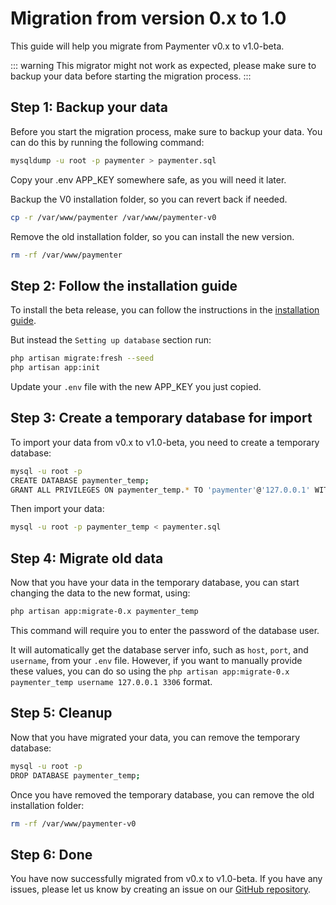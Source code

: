 # Migration from version 0.x to 1.0

This guide will help you migrate from Paymenter v0.x to v1.0-beta.

::: warning
This migrator might not work as expected, please make sure to backup your data before starting the migration process.
:::

## Step 1: Backup your data

Before you start the migration process, make sure to backup your data. You can do this by running the following command:

```bash
mysqldump -u root -p paymenter > paymenter.sql
```

Copy your .env APP_KEY somewhere safe, as you will need it later.

Backup the V0 installation folder, so you can revert back if needed.

```bash
cp -r /var/www/paymenter /var/www/paymenter-v0
```

Remove the old installation folder, so you can install the new version.

```bash
rm -rf /var/www/paymenter
```

## Step 2: Follow the installation guide

To install the beta release, you can follow the instructions in the [installation guide](/docs/installation/install.md). 

But instead the `Setting up database` section run:

```bash
php artisan migrate:fresh --seed
php artisan app:init
```

Update your `.env` file with the new APP_KEY you just copied.


## Step 3: Create a temporary database for import

To import your data from v0.x to v1.0-beta, you need to create a temporary database:

```bash
mysql -u root -p
CREATE DATABASE paymenter_temp;
GRANT ALL PRIVILEGES ON paymenter_temp.* TO 'paymenter'@'127.0.0.1' WITH GRANT OPTION;
```

Then import your data:

```bash
mysql -u root -p paymenter_temp < paymenter.sql
```

## Step 4: Migrate old data

Now that you have your data in the temporary database, you can start changing the data to the new format, using:

```bash
php artisan app:migrate-0.x paymenter_temp
```
This command will require you to enter the password of the database user.

It will automatically get the database server info, such as `host`, `port`, and `username`, from your `.env` file.
However, if you want to manually provide these values, you can do so using the `php artisan app:migrate-0.x paymenter_temp username 127.0.0.1 3306` format.

## Step 5: Cleanup

Now that you have migrated your data, you can remove the temporary database:

```bash
mysql -u root -p
DROP DATABASE paymenter_temp;
```

Once you have removed the temporary database, you can remove the old installation folder:

```bash
rm -rf /var/www/paymenter-v0
```

## Step 6: Done

You have now successfully migrated from v0.x to v1.0-beta. If you have any issues, please let us know by creating an issue on our [GitHub repository](https://github.com/Paymenter/Paymenter/issues).
